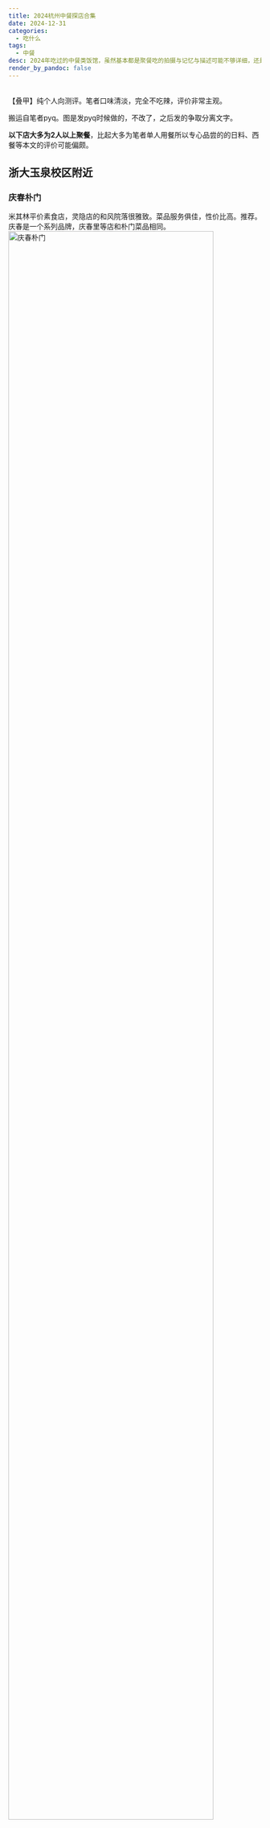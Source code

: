 ```yaml
---
title: 2024杭州中餐探店合集
date: 2024-12-31
categories:
  - 吃什么
tags:
  - 中餐
desc: 2024年吃过的中餐类饭馆，虽然基本都是聚餐吃的拍摄与记忆与描述可能不够详细，还是仅此汇总纪念吧。
render_by_pandoc: false
---
```

<br>
【叠甲】纯个人向测评。笔者口味清淡，完全不吃辣，评价非常主观。

搬运自笔者pyq。图是发pyq时候做的，不改了，之后发的争取分离文字。

**以下店大多为2人以上聚餐**，比起大多为笔者单人用餐所以专心品尝的的日料、西餐等本文的评价可能偏颇。
<br>

## 浙大玉泉校区附近

### 庆春朴门

米其林平价素食店，灵隐店的和风院落很雅致。菜品服务俱佳，性价比高。推荐。
庆春是一个系列品牌，庆春里等店和朴门菜品相同。
<img src="https://raw.githubusercontent.com/YukinoshitaSherry/qycf_picbed/main/img/1089da104aa34a6089ca6718dfe0fdb.jpg" alt="庆春朴门" style="width: 90%;">

### 璞·植物料理

另一家米其林平价素食店(个别菜比庆春系列稍贵，味道差不多)，环境菜品俱佳，服务态度特别好，一个菜上晚了我催了一下结果经理主动道歉帮我免单了。性价比高。推荐。
<img src="https://raw.githubusercontent.com/YukinoshitaSherry/qycf_picbed/main/img/a38ed4d268647b55a93b0329e7ffc1f.jpg" alt="庆春朴门" style="width: 90%;">

### 朴墅
青芝坞性价比最高、相对最好吃的店。去过好几次，菜品总体稳定，是清淡口味的本帮菜。喜欢白灼小管，每次必点。

<img src="https://raw.githubusercontent.com/YukinoshitaSherry/qycf_picbed/main/img/0b56a13ce21e557430c1c5c9f625bbd.jpg" alt="庆春朴门" style="width: 90%;">

<img src="https://raw.githubusercontent.com/YukinoshitaSherry/qycf_picbed/main/img/99b231751702524e0d6513decbfd88c.jpg" alt="庆春朴门" style="width: 90%;">


### 竹园里
植物园北区竹林深处，环境幽雅，有一只小猫。室外座位阳光好很惬意，天冷就是灾难。一个人去只有片儿川和小笼包，主要卖套餐，需要提前预约。下次天热了再来拔草吧。
<img src="https://raw.githubusercontent.com/YukinoshitaSherry/qycf_picbed/main/img/6b4579a5a4b0f4bf3c5f6deba0f8874.jpg" alt="庆春朴门" style="width: 90%;">

### 嗨小鲜
黄龙的写字楼里，总体味道还可以。叉烧特别香。
<img src="https://raw.githubusercontent.com/YukinoshitaSherry/qycf_picbed/main/img/8c8fdb98dc412b7f01dc685a6eed1a6.jpg" alt="庆春朴门" style="width: 90%;">

### 黄龙海鲜大排档
连锁的，玉泉边上的是杭州总店。紫金港附近的是三墩店。感觉差不多。海鲜新鲜度有的不错，有的一般，总体味道还行，性价比较高。

<img src="https://raw.githubusercontent.com/YukinoshitaSherry/qycf_picbed/main/img/83e633c8e76d873f63547a25f1e2408.jpg" alt="庆春朴门" style="width: 90%;">

<img src="https://raw.githubusercontent.com/YukinoshitaSherry/qycf_picbed/main/img/5ed00dd3ff918eb3c1b4e6d3512fc02.jpg" alt="庆春朴门" style="width: 90%;">


### 枫都
很多玉泉人推荐的餐厅，但个人感觉不好吃。调味很怪，不合我胃口；食材新鲜度也不怎么样。
<img src="https://raw.githubusercontent.com/YukinoshitaSherry/qycf_picbed/main/img/9e55c1a9d26d7b50a04c47c39a7ed3c.jpg" alt="庆春朴门" style="width: 90%;">

### 寻味江南·山家青芝
在青芝坞。食堂平替。调味较重，份量较足。考虑到价格总体性价比较高。
<img src="https://raw.githubusercontent.com/YukinoshitaSherry/qycf_picbed/main/img/8ece207b446253689c47e09aa843929.jpg" alt="庆春朴门" style="width: 90%;">


### 碧桃餐厅
天目里。店家服务态度很好，帮我们换了套餐里我们不吃的菜。味道中规中矩。
<img src="https://raw.githubusercontent.com/YukinoshitaSherry/qycf_picbed/main/img/9a6fe622965d83c7bcd7c18d54046e4.jpg" alt="庆春朴门" style="width: 90%;">

### 开蚝屋
生蚝专卖店，生蚝品质一般，个别称得上还行。店员会帮开生蚝还不错。其他菜油乎乎我完全不吃。
这家店小红书宣传很猛，我们去的时候店里几个吃播博主在录视频。
<img src="https://raw.githubusercontent.com/YukinoshitaSherry/qycf_picbed/main/img/4e07d2c7b896678bb1ce603a1558f5c.jpg" alt="庆春朴门" style="width: 90%;">

### 鼎盛丰海鲜餐厅
报吃。食材大多不新鲜。就小管还行。

<img src="https://raw.githubusercontent.com/YukinoshitaSherry/qycf_picbed/main/img/bb21d9b9dc307f12abb9db90ae982d6.jpg" alt="庆春朴门" style="width: 90%;">


## 浙大紫金港校区附近

### 老鸭集
连锁的，很多商场都有。味道不错，鸭汤很鲜，肉质也还可以。冬天来一锅热乎的还是性价比挺高的。
<img src="https://raw.githubusercontent.com/YukinoshitaSherry/qycf_picbed/main/img/093b20cbb64bc51bbe49ad7d45cce9f.jpg" alt="庆春朴门" style="width: 90%;">

### 乔街深夜食堂
连锁的，味道还可以，生蚝质量不错。但食品安全似乎有问题。

<img src="https://raw.githubusercontent.com/YukinoshitaSherry/qycf_picbed/main/img/a33dec3c5023ffd6f9279c14d13bbe3.jpg" alt="庆春朴门" style="width: 90%;">

### 蒙古长调
一般，烤羊腿份量大肉香很好吃(我狂炫)，其他都不怎么样。环境嘈杂，服务员动作较慢，桌面挺脏的。

<img src="https://raw.githubusercontent.com/YukinoshitaSherry/qycf_picbed/main/img/d949309d5492dbc430bf5239801934c.jpg" alt="庆春朴门" style="width: 90%;">

### 作啫·啫啫煲
西溪天街。热乎的，味道中规中矩，考虑价格的话性价比不错。煲仔饭是便宜好吃的。
<img src="https://raw.githubusercontent.com/YukinoshitaSherry/qycf_picbed/main/img/943a4c654e32ae15159d5eedb7aac8a.jpg" alt="庆春朴门" style="width: 90%;">

### 成记澳门排挡
还行，热乎的夜宵总是香的。
<img src="https://raw.githubusercontent.com/YukinoshitaSherry/qycf_picbed/main/img/aa48f8e5452f35dd644853f0310160b.jpg" alt="庆春朴门" style="width: 90%;">


## 其它
### 嘉里中心
#### 香芙茗楼·樾里
嘉里中心，人很多。正常的杭帮菜，味道中规中矩还算不错，性价比较高。茶香排骨是招牌，特别香，肉直接脱骨，火候恰到好处。

<img src="https://raw.githubusercontent.com/YukinoshitaSherry/qycf_picbed/main/img/7497b412ca7ca8858d82ce0d14db722.jpg" alt="庆春朴门" style="width: 90%;">

### 西湖文化广场
#### 海钓小馆·东海鱼鲜·上下若
味道一般，双人套餐性价比较高。
<img src="https://raw.githubusercontent.com/YukinoshitaSherry/qycf_picbed/main/img/095d1d86abd5c3ef07b782f2209412e.jpg" alt="庆春朴门" style="width: 90%;">



### 来福士
#### 城南往事
写本文时已关店。这家店是卖烤鸭的鲁菜，和古典乐群友第一次团建选了这里。
感觉挺可惜的，烤鸭本身挺不错的，别的中规中矩。

<img src="https://raw.githubusercontent.com/YukinoshitaSherry/qycf_picbed/main/img/ad4dcef797f4184094774458f97b401.jpg" alt="庆春朴门" style="width: 90%;">

#### 杭越小鲜
中规中矩的杭帮菜，性价比还行。
<img src="https://raw.githubusercontent.com/YukinoshitaSherry/qycf_picbed/main/img/26f5bd7afd24e98907ad79d6fef1a32.jpg" alt="庆春朴门" style="width: 90%;">

### 砂之船奥莱
#### 老头儿油爆虾
杭州人聚餐严选。未必有多好吃，但是高性价比的质量稳定的不错的家常菜。
<img src="https://raw.githubusercontent.com/YukinoshitaSherry/qycf_picbed/main/img/91b726ebb61db3b0f8ab77e6d4c15b4.jpg" alt="庆春朴门" style="width: 90%;">


### 远洋乐堤港
#### 天伦里
螃蟹专门店，黄油蟹很不错。
<img src="https://raw.githubusercontent.com/YukinoshitaSherry/qycf_picbed/main/img/cbb17419bc5b939c64920476d3a45f6.jpg" alt="庆春朴门" style="width: 90%;">

### 城北万象城
#### 藏鲜工坊
藏鲜是个系列，各处都有。菜品还不错，店里比较昏暗，服务相对一般。总体算是城北万象城里还不错的中餐选择。
<img src="https://raw.githubusercontent.com/YukinoshitaSherry/qycf_picbed/main/img/abea5c6419ce1fb0e082740961d03ff.jpg" alt="庆春朴门" style="width: 90%;">


#### 皖到·四季徽馆
正常的徽菜，对我来说调味稍重(在黄山也吃过，感觉徽菜这样是正宗的)。还可以。
<img src="https://raw.githubusercontent.com/YukinoshitaSherry/qycf_picbed/main/img/f499e526b4c4d6c236d63b836db7caf.jpg" alt="庆春朴门" style="width: 90%;">

### 大悦城
#### 沙胆彪炭炉牛杂煲
连锁的，比较预制，味道不怎样。冬天想吃点便宜且热乎的话这家也不是不行，牛杂不管怎样都是香的。
<img src="https://raw.githubusercontent.com/YukinoshitaSherry/qycf_picbed/main/img/c8cc27954d3c136d97c619307a23ee3.jpg" alt="庆春朴门" style="width: 90%;">

### 临安
#### 临安宴·归来时
去临安博物馆玩，随便在边上找的餐馆。意外之喜，味道不错，性价比很高，还能免费停车。推荐。
<img src="https://raw.githubusercontent.com/YukinoshitaSherry/qycf_picbed/main/img/583a1978f70ecc7d89905d5e636d894.jpg" alt="庆春朴门" style="width: 90%;">










